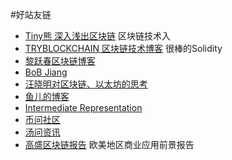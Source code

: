 #好站友链

* [Tiny熊 深入浅出区块链](https://learnblockchain.cn)	区块链技术入
* [TRYBLOCKCHAIN 区块链技术博客](http://www.tryblockchain.org)	很棒的Solidity
* [黎跃春区块链博客](http://liyuechun.org/#blog)
* [BoB Jiang](https://www.bobjiang.com)
* [汪晓明对区块链、以太坊的思考](http://wangxiaoming.com/blog/2016/07/15/e19/)
* [鱼儿的博客](https://yuerblog.cc)
* [Intermediate Representation](http://ice1000.org)
* [币问社区](https://www.bitask.org)
* [汤问资讯](http://news.tangwen.org)
* [高盛区块链报告](http://book.8btc.com/books/1/gaosheng_blockchain_report/_book/)	欧美地区商业应用前景报告
